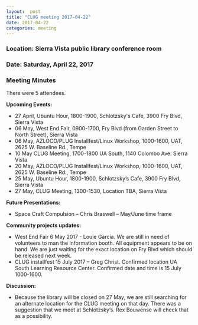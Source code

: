 ```yaml
---
layout:  post
title: "CLUG meeting 2017-04-22"
date: 2017-04-22
categories: meeting
---
```

### Location: Sierra Vista public library conference room

### Date: Saturday, April 22, 2017

### Meeting Minutes

There were 5 attendees.

**Upcoming Events:**

 * 27 April, Ubuntu Hour, 1800-1900, Schlotzsky's Cafe, 3900 Fry Blvd, Sierra Vista
 * 06 May, West End Fair, 0900-1700, Fry Blvd (from Garden Street to North Street), Sierra Vista
 * 06 May, AZLOCO/PLUG Installfest/Linux Workshop, 1000-1600, UAT, 2625 W. Baseline Rd., Tempe
 * 10 May CLUG Meeting, 1700-1800 UA South, 1140 Colombo Ave. Sierra Vista
 * 20 May, AZLOCO/PLUG Installfest/Linux Workshop, 1000-1600, UAT, 2625 W. Baseline Rd., Tempe
 * 25 May, Ubuntu Hour, 1800-1900, Schlotzsky’s Cafe, 3900 Fry Blvd, Sierra Vista 
 * 27 May, CLUG Meeting, 1300-1530,  Location TBA, Sierra Vista
 
**Future Presentations:**

 * Space Craft Compulsion – Chris Braswell – May/June time frame
 
**Community projects updates:**

 * West End Fair 6 May 2017 - Louie Garcia.  We are still in need of volunteers to man the information booth.  All equipment appears to be on hand.  We are just waiting for the exact location on Fry Blvd which should be released next week.
 * CLUG installfest 15 July 2017 – Greg Christ.  Confirmed location UA South Learning Resource Center.  Confirmed date and time is 15 July 1000-1600.

**Discussion:**
 
 * Because the library will be closed on 27 May, we are still searching for an alternate location for the CLUG meeting on that day.  There was a suggestion that we meet at Schlotzsky’s.  Rex Bouwense will check that as a possibility.  
